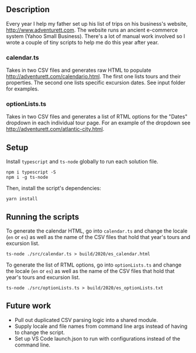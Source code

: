 
## Description

Every year I help my father set up his list of trips on his business's website, http://www.adventurett.com. The website runs an ancient e-commerce system (Yahoo Small Business). There's a lot of manual work involved so I wrote a couple of tiny scripts to help me do this year after year.

### calendar.ts
Takes in two CSV files and generates raw HTML to populate http://adventurett.com/calendario.html. The first one lists tours and their properties. The second one lists specific excursion dates. See input folder for examples.

### optionLists.ts
Takes in two CSV files and generates a list of RTML options for the "Dates" dropdown in each individual tour page. For an example of the dropdown see http://adventurett.com/atlantic-city.html. 

## Setup
Install `typescript` and `ts-node` globally to run each solution file. 

```
npm i typescript -S
npm i -g ts-node
```

Then, install the script's dependencies:

```
yarn install
```

## Running the scripts

To generate the calendar HTML, go into `calendar.ts` and change the locale (`en` or `es`) as well as the name of the CSV files that hold that year's tours and excursion list.

```
ts-node ./src/calendar.ts > build/2020/es_calendar.html
```

To generate the list of RTML options, go into `optionLists.ts` and change the locale (`en` or `es`) as well as the name of the CSV files that hold that year's tours and excursion list.

```
ts-node ./src/optionLists.ts > build/2020/es_optionLists.txt
```

## Future work

- Pull out duplicated CSV parsing logic into a shared module.
- Supply locale and file names from command line args instead of having to change the script.
- Set up VS Code launch.json to run with configurations instead of the command line.
